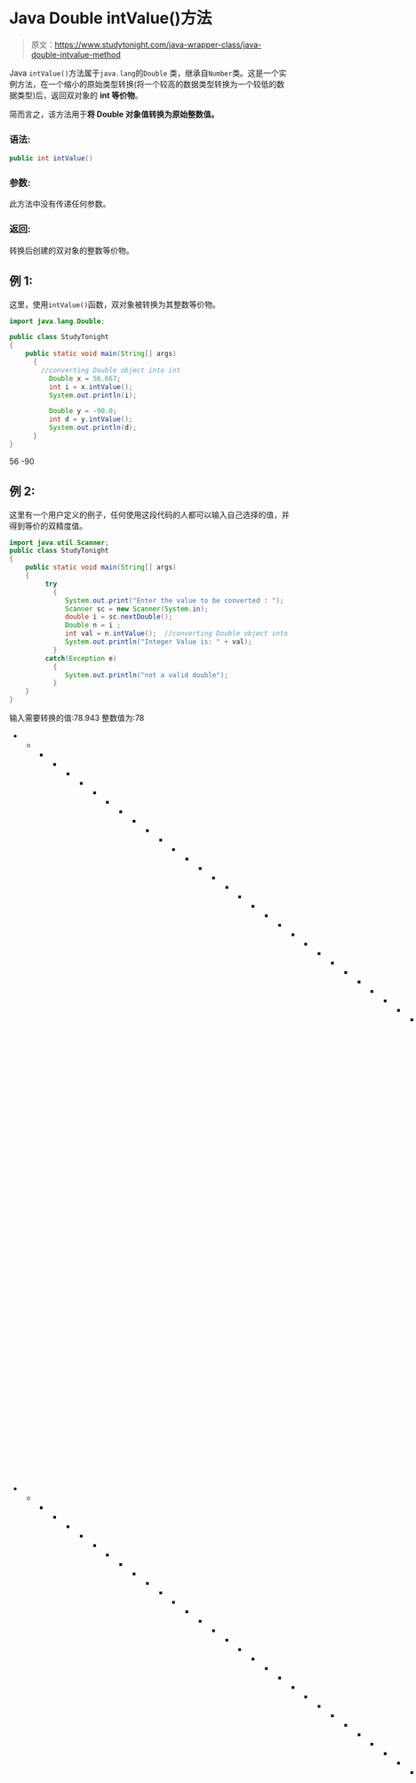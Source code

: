# Java Double intValue()方法

> 原文：<https://www.studytonight.com/java-wrapper-class/java-double-intvalue-method>

Java `intValue()`方法属于`java.lang`的`Double` 类，继承自`Number`类。这是一个实例方法，在一个缩小的原始类型转换(将一个较高的数据类型转换为一个较低的数据类型)后，返回双对象的 **int 等价物**。

简而言之，该方法用于**将 Double 对象值转换为原始整数值。**

### **语法:**

```java
public int intValue() 
```

### 参数:

此方法中没有传递任何参数。

### 返回:

转换后创建的双对象的整数等价物。

## 例 1:

这里，使用`intValue()`函数，双对象被转换为其整数等价物。

```java
import java.lang.Double;

public class StudyTonight
{  
    public static void main(String[] args) 
      {  
        //converting Double object into int
          Double x = 56.667;
          int i = x.intValue();
          System.out.println(i);

          Double y = -90.0;  
          int d = y.intValue();  
          System.out.println(d);
      }  
} 
```

56
-90

## 例 2:

这里有一个用户定义的例子，任何使用这段代码的人都可以输入自己选择的值，并得到等价的双精度值。

```java
import java.util.Scanner;  
public class StudyTonight
{  
    public static void main(String[] args) 
    {  
         try
           {
              System.out.print("Enter the value to be converted : ");  
              Scanner sc = new Scanner(System.in);  
              double i = sc.nextDouble();  
              Double n = i ;  
              int val = n.intValue();  //converting Double object into int
              System.out.println("Integer Value is: " + val);  
           }
         catch(Exception e)
           {
              System.out.println("not a valid double"); 
           }
    }
}
```

输入需要转换的值:78.943
整数值为:78
* * * * * * * * * * * * * * * * * * * * * * * * * * * * * * * * * * * * * * * * * * * * * * * * * * * * * * * * *要转换的值:—098.543
整数值为:—98
* * * * * * * * * * * * * * * * * * * * * * * * * * * * * * * * * * * * * * * * * * * * * * * * * * * * *要转换的值:0x678
不是有效的双精度

## 实时示例:

在这里，您可以测试实时代码示例。您可以为不同的值执行示例，甚至可以编辑和编写您的示例来测试 Java 代码。

* * *

* * *